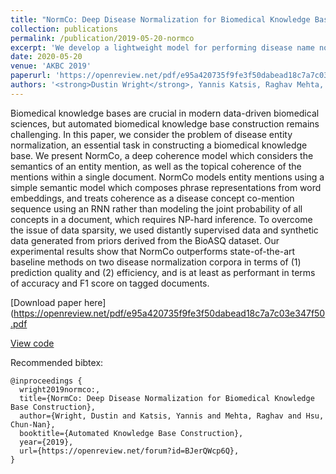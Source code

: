 ```yaml
---
title: "NormCo: Deep Disease Normalization for Biomedical Knowledge Base Construction"
collection: publications
permalink: /publication/2019-05-20-normco
excerpt: 'We develop a lightweight model for performing disease name normalization utilizing pretrained word-embeddings, distant supervision, and a dictionary of disease terms to outperform state of the art on disease name normalization on two datasets. <strong>AKBC 2019 Best Application Paper</strong>'
date: 2020-05-20
venue: 'AKBC 2019'
paperurl: 'https://openreview.net/pdf/e95a420735f9fe3f50dabead18c7a7c03e347f50.pdf'
authors: '<strong>Dustin Wright</strong>, Yannis Katsis, Raghav Mehta, Chun-Nan Hsu'
---
```

Biomedical knowledge bases are crucial in modern data-driven biomedical sciences, but automated biomedical knowledge base construction remains challenging. In this paper, we consider the problem of disease entity normalization, an essential task in constructing a biomedical knowledge base. We present NormCo, a deep coherence model which considers the semantics of an entity mention, as well as the topical coherence of the mentions within a single document. NormCo models entity mentions using a simple semantic model which composes phrase representations from word embeddings, and treats coherence as a disease concept co-mention sequence using an RNN rather than modeling the joint probability of all concepts in a document, which requires NP-hard inference. To overcome the issue of data sparsity, we used distantly supervised data and synthetic data generated from priors derived from the BioASQ dataset. Our experimental results show that NormCo outperforms state-of-the-art baseline methods on two disease normalization corpora in terms of (1) prediction quality and (2) efficiency, and is at least as performant in terms of accuracy and F1 score on tagged documents.

[Download paper here](https://openreview.net/pdf/e95a420735f9fe3f50dabead18c7a7c03e347f50.pdf

[View code](https://github.com/IBM/aihn-ucsd/tree/master/NormCo-deep-disease-normalization)

Recommended bibtex:

```
@inproceedings {
  wright2019normco:,
  title={NormCo: Deep Disease Normalization for Biomedical Knowledge Base Construction},
  author={Wright, Dustin and Katsis, Yannis and Mehta, Raghav and Hsu, Chun-Nan},
  booktitle={Automated Knowledge Base Construction},
  year={2019},
  url={https://openreview.net/forum?id=BJerQWcp6Q},
}
```
